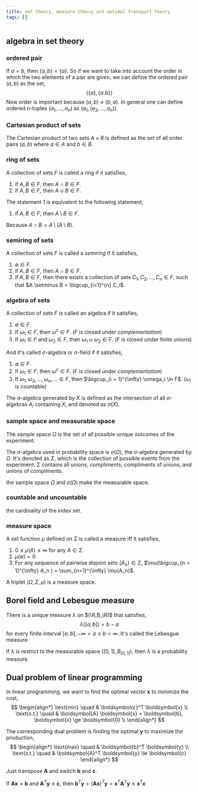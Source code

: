 ```yaml
---
title: set theory, measure theory and optimal transport theory
tags: []
---
```


## algebra in set theory ##

### ordered pair ###

If $a = b$, then $\{a,b\} = \{a\}$. So if we want to take into account the order in which the two elements of a pair are given, we can define the ordered pair $(a,b)$ as the set,
$$
\{ \{a\}, \{a.b\} \}
$$
Now order is important because $(a,b) \neq (b,a)$. In general one can define ordered n-tuples $(a_1, \dots, a_n)$ as $(a_1, (a_2, \dots, a_n))$.

### Cartesian product of sets ###

The Cartesian product of two sets $A \times B$ is defined as the set of all order pairs $(a,b)$ where $a \in A$ and $b \in B$.


### ring of sets ###

A collection of sets $F$ is called a ring if it satisfies,

1. if $A,B \in F$, then $A \cap B \in F$.
1. if $A,B \in F$, then $A \cup B \in F$.

The statement 1 is equivalent to the following statement,

1. if $A,B \in F$, then $A \setminus B \in F$.

Because $A \cap B = A \setminus ( A \setminus B )$.


### semiring of sets ###

A collection of sets $F$ is called a *semiring* if it satisfies,

1. $\emptyset \in F$.
2. if $A, B \in F$, then $A \cap B \in F$.
3. if $A, B \in F$, then there exists a collection of sets $C_1, C_2, \dots, C_n \in F$, such that $A \setminus B = \bigcup_{i=1}^{n} C_i$.

### algebra of sets ###

A collection of sets $F$ is called an algebra if it satisfies,

1. $\emptyset \in F$.
2. If $\omega_1 \in F$, then $\omega^{c} \in F$. ($F$ is closed under *complementation*)
3. If $\omega_1 \in F$ and $\omega_2 \in F$, then $\omega_1 \cup \omega_2 \in F$. ($F$ is closed under finite unions)

And it's called $\sigma$-algebra or $\sigma$-field if it satisfies,

1. $\emptyset \in F$.
2. If $\omega_1 \in F$, then $\omega^{c} \in F$. ($F$ is closed under *complementation*)
3. If $\omega_1, \omega_2, \dots, \omega_n, \dots \in F$, then $\bigcup_{i = 1}^{\infty} \omega_i \in F$. ($\omega_i$ is countable)

The $\sigma$-algebra generated by $X$ is defined as the intersection of all $\sigma$-algebras $A_i$ containing $X$, and denoted as $\sigma(X)$.

### sample space and measurable space ###

The sample space $\Omega$ is the set of all possible unique outcomes of the experiment.

The $\sigma$-algebra used in probability space is $\sigma(\Omega)$, the $\sigma$-algebra generated by $\Omega$. It's denoted as $\Sigma$, which is the collection of possible events from the experiment. $\Sigma$ contains all unions, compliments, compliments of unions, and unions of compliments.

the sample space $\Omega$ and $\sigma(\Omega)$ make the measurable space.

### countable and uncountable ###

the cardinality of the index set.


### measure space ###

A set function $\mu$ defined on $\Sigma$ is called a measure iff it satisfies,

1. $0 \le \mu(A) \le \infty$ for any $A \in \Sigma$.
2. $\mu(\emptyset) = 0$
3. For any sequence of pairwise disjoint sets $\{A_n\} \in \Sigma$, $\mu(\bigcup_{n = 1}^{\infty} A_n ) = \sum_{n=1}^{\infty} \mu(A_n)$.

A triplet $(\Omega, \Sigma, \mu)$ is a measure space.

## Borel field and Lebesgue measure ##

There is a unique measure $\lambda$ on $(\R,B_\R)$ that satisfies,
$$
\lambda([a,b]) = b - a
$$
for every finite interval $[a,b], -\infty < a \le b < \infty$. It's called the Lebesgue measure.

If $\lambda$ is restrict to the measurable space $([0,1], B_{[0,1]})$, then $\lambda$ is a probability measure.

## Dual problem of linear programming ##

In linear programming, we want to find the optimal vector $\boldsymbol{x}$ to minimize the cost,
$$
\begin{align*}
\text{min} \quad & \boldsymbol{c}^T \boldsymbol{x} \\
\text{s.t.} \quad & \boldsymbol{A} \boldsymbol{x} = \boldsymbol{b}, \boldsymbol{x} \ge \boldsymbol{0} \\
\end{align*}
$$

The corresponding dual problem is finding the optimal $\boldsymbol{y}$ to  maximize the production,
$$
\begin{align*}
\text{max} \quad & \boldsymbol{b}^T \boldsymbol{y} \\
\text{s.t.} \quad & \boldsymbol{A}^T \boldsymbol{y} \le \boldsymbol{c}
\end{align*}
$$

Just transpose $\boldsymbol{A}$ and switch $\boldsymbol{b}$ and $\boldsymbol{c}$.

If $\boldsymbol{A} \boldsymbol{x} = \boldsymbol{b}$ and $\boldsymbol{A}^T \boldsymbol{y} \le \boldsymbol{c}$, then $\boldsymbol{b}^T \boldsymbol{y} = (\boldsymbol{A} \boldsymbol{x})^T \boldsymbol{y} = \boldsymbol{x}^T \boldsymbol{A}^T \boldsymbol{y} \le  \boldsymbol{x}^T \boldsymbol{c}$
